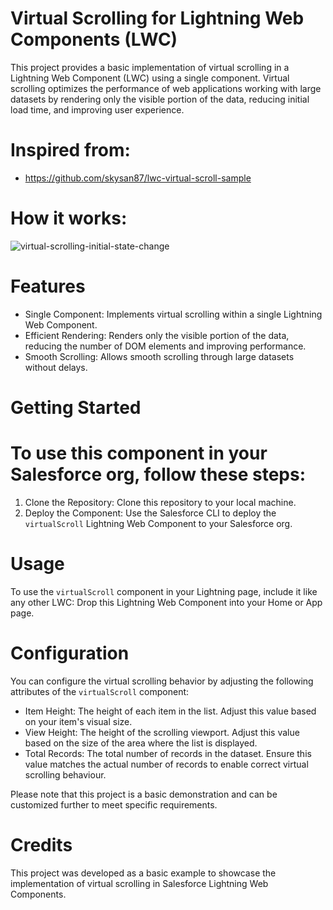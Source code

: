 
# Virtual Scrolling for Lightning Web Components (LWC)
This project provides a basic implementation of virtual scrolling in a Lightning Web Component (LWC) using a single component. Virtual scrolling optimizes the performance of web applications working with large datasets by rendering only the visible portion of the data, reducing initial load time, and improving user experience.

# Inspired from:
- https://github.com/skysan87/lwc-virtual-scroll-sample

# How it works:
![virtual-scrolling-initial-state-change](https://github.com/satheesh08/virtualScrolling/assets/70004735/872ef61f-e303-49a4-b4a3-45026a57a44a)

# Features
- Single Component: Implements virtual scrolling within a single Lightning Web Component.
- Efficient Rendering: Renders only the visible portion of the data, reducing the number of DOM elements and improving performance.
- Smooth Scrolling: Allows smooth scrolling through large datasets without delays.

# Getting Started
# To use this component in your Salesforce org, follow these steps:
1. Clone the Repository: Clone this repository to your local machine.
2. Deploy the Component: Use the Salesforce CLI to deploy the `virtualScroll` Lightning Web Component to your Salesforce org.

# Usage
To use the `virtualScroll` component in your Lightning page, include it like any other LWC:
Drop this Lightning Web Component into your Home or App page.

# Configuration
You can configure the virtual scrolling behavior by adjusting the following attributes of the `virtualScroll` component:
- Item Height: The height of each item in the list. Adjust this value based on your item's visual size.
- View Height: The height of the scrolling viewport. Adjust this value based on the size of the area where the list is displayed.
- Total Records: The total number of records in the dataset. Ensure this value matches the actual number of records to enable correct virtual scrolling behaviour.

Please note that this project is a basic demonstration and can be customized further to meet specific requirements.

# Credits
This project was developed as a basic example to showcase the implementation of virtual scrolling in Salesforce Lightning Web Components.
